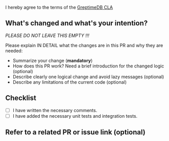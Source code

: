 I hereby agree to the terms of the [GreptimeDB CLA](https://gist.github.com/xtang/6378857777706e568c1949c7578592cc)

## What's changed and what's your intention?

_PLEASE DO NOT LEAVE THIS EMPTY !!!_

Please explain IN DETAIL what the changes are in this PR and why they are needed:

- Summarize your change (**mandatory**)
- How does this PR work? Need a brief introduction for the changed logic (optional)
- Describe clearly one logical change and avoid lazy messages (optional)
- Describe any limitations of the current code (optional)

## Checklist

- [ ]  I have written the necessary comments.
- [ ]  I have added the necessary unit tests and integration tests.

## Refer to a related PR or issue link (optional)
